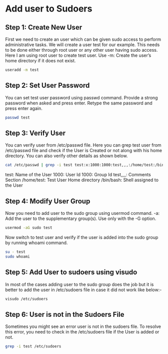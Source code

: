 # Add user to Sudoers

## Step 1: Create New User

First we need to create an user which can be given sudo access to perform administrative tasks. We will create a user test for our example. This needs to be done either through root user or any other user having sudo access. Here I am using root user to create test user. Use -m: Create the user’s home directory if it does not exist. 

```bash
useradd -m test
```

## Step 2: Set User Password

You can set test user password using passwd command. Provide a strong password when asked and press enter. Retype the same password and press enter again.

```bash
passwd test
```

## Step 3: Verify User

You can verify user from /etc/passwd file. Here you can grep test user from /etc/passwd file and check if the User is Created or not along with his home directory. You can also verify other details as shown below.

```bash
cat /etc/passwd | grep -i test test:x:1000:1000:test,,,:/home/test:/bin/bash
```
test: Name of the User
1000: User Id
1000: Group Id
test,,,,: Comments Section
/home/test: Test User Home directory
/bin/bash: Shell assigned to the User

## Step 4: Modify User Group

Now you need to add user to the sudo group using usermod command. -a: Add the user to the supplementary group(s). Use only with the -G option. 

```bash
usermod -aG sudo test
```

Now switch to test user and verify if the user is added into the sudo group by running whoami command.

```bash
su - test
sudo whoami
```

## Step 5:  Add User to sudoers using visudo

In most of the cases adding user to the sudo group does the job but it is better to add the user in /etc/sudoers file in case it did not work like below:-

```bash
visudo /etc/sudoers
```

## Step 6:  User is not in the Sudoers File

Sometimes you might see an error user is not in the sudoers file. To resolve this error, you need to check in the /etc/sudoers file if the User is added or not.

```bash
grep -i test /etc/sudoers
```